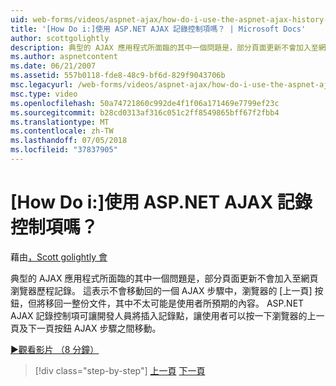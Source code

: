 ```yaml
---
uid: web-forms/videos/aspnet-ajax/how-do-i-use-the-aspnet-ajax-history-control
title: '[How Do i:]使用 ASP.NET AJAX 記錄控制項嗎？ | Microsoft Docs'
author: scottgolightly
description: 典型的 AJAX 應用程式所面臨的其中一個問題是，部分頁面更新不會加入至網頁瀏覽器歷程記錄。 這表示瀏覽器的 B...
ms.author: aspnetcontent
ms.date: 06/21/2007
ms.assetid: 557b0118-fde8-48c9-bf6d-829f9043706b
msc.legacyurl: /web-forms/videos/aspnet-ajax/how-do-i-use-the-aspnet-ajax-history-control
msc.type: video
ms.openlocfilehash: 50a74721860c992de4f1f06a171469e7799ef23c
ms.sourcegitcommit: b28cd0313af316c051c2ff8549865bff67f2fbb4
ms.translationtype: MT
ms.contentlocale: zh-TW
ms.lasthandoff: 07/05/2018
ms.locfileid: "37837905"
---
```

<a name="how-do-i-use-the-aspnet-ajax-history-control"></a>[How Do i:]使用 ASP.NET AJAX 記錄控制項嗎？
====================
藉由[，Scott golightly 會](https://github.com/scottgolightly)

典型的 AJAX 應用程式所面臨的其中一個問題是，部分頁面更新不會加入至網頁瀏覽器歷程記錄。 這表示不會移動回的一個 AJAX 步驟中，瀏覽器的 [上一頁] 按鈕，但將移回一整份文件，其中不太可能是使用者所預期的內容。 ASP.NET AJAX 記錄控制項可讓開發人員將插入記錄點，讓使用者可以按一下瀏覽器的上一頁及下一頁按鈕 AJAX 步驟之間移動。

[&#9654;觀看影片 （8 分鐘）](https://channel9.msdn.com/Blogs/ASP-NET-Site-Videos/how-do-i-use-the-aspnet-ajax-history-control)

> [!div class="step-by-step"]
> [上一頁](how-do-i-use-the-aspnet-ajax-updateprogress-control.md)
> [下一頁](how-do-i-implement-the-ajax-after-processing-pattern.md)
